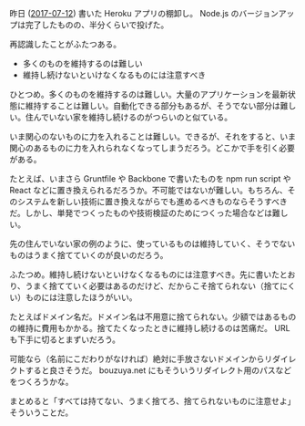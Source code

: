 昨日 ([2017-07-12][]) 書いた Heroku アプリの棚卸し。 Node.js のバージョンアップは完了したものの、半分くらいで投げた。

再認識したことがふたつある。

- 多くのものを維持するのは難しい
- 維持し続けないといけなくなるものには注意すべき

ひとつめ。多くのものを維持するのは難しい。大量のアプリケーションを最新状態に維持することは難しい。自動化できる部分もあるが、そうでない部分は難しい。住んでいない家を維持し続けるのがつらいのと似ている。

いま関心のないものに力を入れることは難しい。できるが、それをすると、いま関心のあるものに力を入れられなくなってしまうだろう。どこかで手を引く必要がある。

たとえば、いまさら Gruntfile や Backbone で書いたものを npm run script や React などに置き換えられるだろうか。不可能ではないが難しい。もちろん、そのシステムを新しい技術に置き換えながらでも進めるべきものならそうすべきだ。しかし、単発でつくったものや技術検証のためにつくった場合などは難しい。

先の住んでいない家の例のように、使っているものは維持していく、そうでないものはうまく捨てていくのが良いのだろう。

ふたつめ。維持し続けないといけなくなるものには注意すべき。先に書いたとおり、うまく捨てていく必要はあるのだけど、だからこそ捨てられない（捨てにくい）ものには注意したほうがいい。

たとえばドメイン名だ。ドメイン名は不用意に捨てられない。少額ではあるものの維持に費用もかかる。捨てたくなったときに維持し続けるのは苦痛だ。 URL も下手に切るとまずいだろう。

可能なら（名前にこだわりがなければ）絶対に手放さないドメインからリダイレクトすると良さそうだ。 bouzuya.net にもそういうリダイレクト用のパスなどをつくろうかな。

まとめると「すべては持てない、うまく捨てろ、捨てられないものに注意せよ」そういうことだ。

[2017-07-12]: https://blog.bouzuya.net/2017/07/12/
